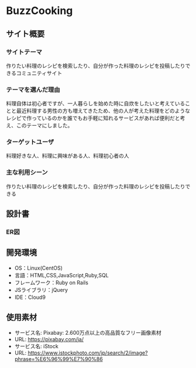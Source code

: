 # BuzzCooking

## サイト概要
### サイトテーマ
作りたい料理のレシピを検索したり、自分が作った料理のレシピを投稿したりできるコミュニティサイト

### テーマを選んだ理由
料理自体は初心者ですが、一人暮らしを始めた時に自炊をしたいと考えていることと最近料理する男性の方も増えてきたため、他の人が考えた料理をどのようなレシピで作っているのかを誰でもお手軽に知れるサービスがあれば便利だと考え、このテーマにしました。

### ターゲットユーザ
料理好きな人、料理に興味がある人、料理初心者の人

### 主な利用シーン
作りたい料理のレシピを検索したり、自分が作った料理のレシピを投稿したりできる

## 設計書
### ER図


## 開発環境
- OS：Linux(CentOS)
- 言語：HTML,CSS,JavaScript,Ruby,SQL
- フレームワーク：Ruby on Rails
- JSライブラリ：jQuery
- IDE：Cloud9

## 使用素材
- サービス名: Pixabay: 2.600万点以上の高品質なフリー画像素材
- URL: https://pixabay.com/ja/
- サービス名: iStock
- URL: https://www.istockphoto.com/jp/search/2/image?phrase=%E6%96%99%E7%90%86